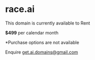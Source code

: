 #

race.ai
=

This domain is currently available to Rent

<b>$499</b> per calendar month

*Purchase options are not available

Enquire  <a href="mailto:get.ai.domains@gmail.com?Subject=Race.ai - Domain Enquiry" target="_top">get.ai.domains@gmail.com</a>

